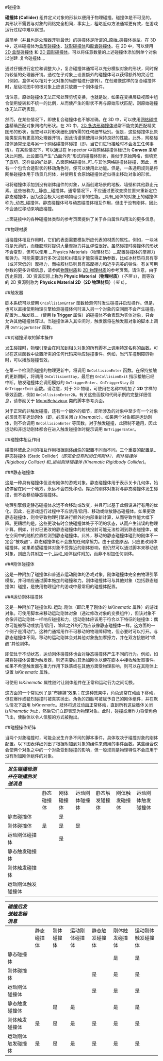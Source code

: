 #碰撞体

__碰撞体 (Collider)__ 组件定义对象的形状以便用于物理碰撞。碰撞体是不可见的，其形状不需要与对象的网格完全相同，事实上，粗略近似方法通常更有效，在游戏运行过程中难以察觉。

最简单（并且也是处理器开销最低）的碰撞体是所谓的_原始_碰撞体类型。在 3D 中，这些碰撞体为[盒型碰撞体](class-BoxCollider.html)、[球形碰撞体](class-SphereCollider.html)和[胶囊碰撞体](class-CapsuleCollider.html)。在 2D 中，可以使用 [2D 盒型碰撞体](class-BoxCollider2D.html) 和 [2D 圆形碰撞体](class-CircleCollider2D.html)。可以将任意数量的上述碰撞体添加到单个对象以创建_复合碰撞体_。

通过仔细进行定位和调整大小，复合碰撞体通常可以充分模拟对象的形状，同时保持较低的处理器开销。通过在子对象上设置额外的碰撞体可以获得额外的灵活性（例如，盒体可以相对于父对象的局部轴进行旋转）。在创建像这样的复合碰撞体时，层级视图中的根对象上应该只放置一个刚体组件。

请注意，原始碰撞体无法正常处理剪切变换，也就是说，如果在变换层级视图中组合使用旋转和不统一的比例，从而使产生的形状不再与原始形状匹配，则原始碰撞体无法正确表现。

然而，在某些情况下，即使复合碰撞体也不够准确。在 3D 中，可以使用[网格碰撞体](class-MeshCollider.html)精确匹配对象网格的形状。在 2D 中，[2D 多边形碰撞体](class-PolygonCollider2D.html)通常不能完美匹配精灵图形的形状，但您可以将形状细化到所需的任何细节级别。但是，这些碰撞体比原始类型具有更高的处理器开销，因此请谨慎使用以保持良好的性能。此外，网格碰撞体通常无法与另一个网格碰撞体碰撞（即，当它们进行接触时不会发生任何事情）。在某些情况下，可以通过在 Inspector 中将网格碰撞体标记为 __Convex__ 来解决此问题。此设置将产生“凸面外壳”形式的碰撞体形状，类似于原始网格，但填充了底切。这样做的好处是，凸面网格碰撞体_可_与其他网格碰撞体碰撞，因此，当有一个包含合适形状的移动角色时，便可以使用此功能。但是，一条通用规则是将网格碰撞体用于场景几何体，并使用复合原始碰撞体近似得出移动对象的形状。

可将碰撞体添加到没有刚体组件的对象，从而创建场景的地板、墙壁和其他静止元素。这些被称为__静态__碰撞体。通常情况下，不应通过更改变换位置来重新定位静态碰撞体，因为这会极大地影响物理引擎的性能。_具有_刚体的对象上的碰撞体称为_动态_碰撞体。静态碰撞体可与动态碰撞体相互作用，但由于没有刚体，因此不会通过移动来响应碰撞。

上面链接中的各种碰撞体类型的参考页面提供了关于各自属性和用法的更多信息。


##物理材质

当碰撞体相互作用时，它们的表面需要模拟所应代表的材质的属性。例如，一块冰将是光滑的，而橡胶球将提供大量摩擦力并且弹性很好。虽然碰撞时碰撞体的形状不会变形，但可以使用 __Physics Materials（物理材质）__配置碰撞体的摩擦力和弹力。可能需要进行多次试验和纠错后才能获得正确参数，比如冰材质将具有零（或非常低的）摩擦力，而橡胶材质则具有高摩擦力和近乎完美的弹性。有关可用参数的更多详细信息，请参阅[物理材质](class-PhysicMaterial.html)和 [2D 物理材质](class-PhysicsMaterial2D.html)的参考页面。请注意，由于历史原因，3D 资源实际上称为 __Physic Material（物理材质）__（_不带_ s），而等效的 2D 资源则称为 __Physics Material 2D（2D 物理材质）__（_带_ s）。


##触发器

脚本系统可以使用 `OnCollisionEnter` 函数检测何时发生碰撞并启动操作。但是，也可以直接使用物理引擎检测碰撞体何时进入另一个对象的空间而不会产生碰撞。配置为__触发器__（使用 __Is Trigger__ 属性）的碰撞体不会表现为实体对象，只会允许其他碰撞体穿过。当碰撞体进入其空间时，触发器将在触发器对象的脚本上调用 `OnTriggerEnter` 函数。


##对碰撞采取的脚本操作

发生碰撞时，物理引擎会在附加到相关对象的所有脚本上调用特定名称的函数。可以在这些函数中放置所需的任何代码来响应碰撞事件。例如，当汽车撞到障碍物时，可以播放碰撞音效。

在第一个检测到碰撞的物理更新中，将调用 `OnCollisionEnter` 函数。在保持接触的更新期间，将调用 `OnCollisionStay`，最后由 `OnCollisionExit` 指示接触已经中断。触发碰撞体会调用模拟的 `OnTriggerEnter`、`OnTriggerStay` 和 `OnTriggerExit` 函数。请注意，对于 2D 物理，可使用在名称中附加了 **2D** 字样的等效函数，例如 `OnCollisionEnter2D`。有关这些函数和代码示例的完整详细信息，请参阅关于 [MonoBehaviour](../ScriptReference/MonoBehaviour.html) 类的脚本参考页面。

对于正常的非触发碰撞，还有一个额外的细节，即所涉及的对象中至少有一个对象必须具有非运动刚体（即，必须关闭 _Is Kinematic_）。如果两个对象都是运动刚体，则不会调用 `OnCollisionEnter` 等函数。对于触发碰撞，此限制不适用，因此运动和非运动刚体都会在进入触发碰撞体时提示调用 `OnTriggerEnter`。


##碰撞体相互作用

碰撞体彼此之间的相互作用根据[刚体组件](RigidbodiesOverview.html)的配置不同而不同。三个重要的配置是_静态碰撞体 (Static Collider)_（即完全没有附加任何刚体）、_刚体碰撞体 (Rigidbody Collider)_ 和_运动刚体碰撞体 (Kinematic Rigidbody Collider)_。


###静态碰撞体

这是一种具有碰撞体但没有刚体的游戏对象。静态碰撞体用于表示关卡几何体，始终停留在同一个地方，永远不会四处移动。靠近的刚体对象将与静态碰撞体发生碰撞，但不会移动静态碰撞体。

物理引擎假定静态碰撞体永远不会移动或改变，并且可以基于此假设进行有用的优化。因此，在游戏运行过程中不应禁用/启用、移动或缩放静态碰撞体。如果更改静态碰撞体，则会导致物理引擎进行额外的内部重新计算，从而导致性能大幅下降。更糟糕的是，这些更改有时会使碰撞体处于不明的状态，从而产生错误的物理计算。例如，针对已更改的静态碰撞体的射线投射可能无法检测到静态碰撞体，或在空间中的随机位置检测到静态碰撞体。此外，移动的静态碰撞体碰到的刚体不一定会“被唤醒”，静态碰撞体也不会施加任何摩擦力。由于这些原因，只应更改刚体碰撞体。如果希望碰撞体对象不受靠近的刚体影响，但仍然可以通过脚本来移动该对象，则应为其附加一个_运动_刚体组件附加，而非不附加任何刚体。


###刚体碰撞体

这是一种附加了碰撞体和普通非运动刚体的游戏对象。刚体碰撞体完全由物理引擎模拟，并可响应通过脚本施加的碰撞和力。刚体碰撞体可与其他对象（包括静态碰撞体）碰撞，是使用物理组件的游戏中最常用的碰撞体配置。


###运动刚体碰撞体

这是一种附加了碰撞体和_运动_刚体（即启用了刚体的 _IsKinematic_ 属性）的游戏对象。可使用脚本来移动运动刚体对象（通过修改对象的变换组件），但该对象不会像非运动刚体一样响应碰撞和力。运动刚体应该用于符合以下特征的碰撞体：偶尔可能被移动或禁用/启用，除此之外的行为应该像静态碰撞体一样。这方面的一个例子是滑动门，这种门通常用作不可移动的物理障碍物，但必要时可以打开。与静态碰撞体不同，移动的运动刚体会对其他对象施加摩擦力，并在双方接触时“唤醒”其他刚体。

即使处于不动状态，运动刚体碰撞体也会对静态碰撞体产生不同的行为。例如，如果将碰撞体设置为触发器，则还需要向其添加刚体以便在脚本中接收触发器事件。如果不希望触发器在重力作用下跌落或在其他方面受物理影响，则可以在其刚体上设置 _IsKinematic_ 属性。

可使用 _IsKinematic_ 属性随时让刚体组件在正常和运动行为之间切换。

这方面的一个常见例子是“布娃娃”效果；在这种效果中，角色通常在动画下移动，但在爆炸或猛烈碰撞时被真实抛出。角色的四肢可被赋予自己的刚体组件，并在默认情况下启用 _IsKinematic_。肢体将通过动画正常移动，直到所有这些肢体关闭 _IsKinematic_ 为止，然后它们立即表现为物理对象。此时，碰撞或爆炸力将使角色飞出，使肢体以令人信服的方式被抛出。

##碰撞操作矩阵

当两个对象碰撞时，可能会发生许多不同的脚本事件，具体取决于碰撞对象的刚体配置。以下图表详细列出了根据附加到对象的组件来调用的事件函数。某些组合仅会使两个对象之中的一个对象受到碰撞的影响，但一般规则是物理特性不会应用于没有附加刚体组件的对象。

|**_发生碰撞检测并在碰撞后发送消息_** |||||||
|:---|:---|:---|:---|:---|:---|:---|
||静态碰撞体|刚体碰撞体|运动刚体碰撞体|静态触发碰撞体|刚体触发碰撞体|运动刚体触发碰撞体|
|静态碰撞体|&nbsp;|是|&nbsp;|&nbsp;|&nbsp;|&nbsp;|
|刚体碰撞体|是|是|是|&nbsp;|&nbsp;|&nbsp;|
|运动刚体碰撞体|&nbsp;|是|&nbsp;|&nbsp;|&nbsp;|&nbsp;|
|静态触发碰撞体|&nbsp;|&nbsp;|&nbsp;|&nbsp;|&nbsp;|&nbsp;|
|刚体触发碰撞体|&nbsp;|&nbsp;|&nbsp;|&nbsp;|&nbsp;|&nbsp;|
|运动刚体触发碰撞体|&nbsp;|&nbsp;|&nbsp;|&nbsp;|&nbsp;|&nbsp;|

|**_碰撞后发送触发器消息_** |||||||
|:---|:---|:---|:---|:---|:---|:---|
||静态碰撞体|刚体碰撞体|运动刚体碰撞体|静态触发碰撞体|刚体触发碰撞体|运动刚体触发碰撞体|
|静态碰撞体|&nbsp;|&nbsp;|&nbsp;|&nbsp;|是|是|
|刚体碰撞体|&nbsp;|&nbsp;|&nbsp;|是|是|是|
|运动刚体碰撞体|&nbsp;|&nbsp;|&nbsp;|是|是|是|
|静态触发碰撞体|&nbsp;|是|是|&nbsp;|是|是|
|刚体触发碰撞体|是|是|是|是|是|是|
|运动刚体触发碰撞体|是|是|是|是|是|是|
